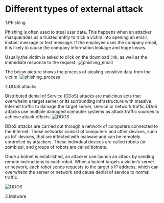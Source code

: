 # Different types of external attack

1.Phishing 

Phishing is often used to steal user data. This happens when an attacker masquerades as a trusted entity to trick a victim into opening an email, instant message or text message. If the employee uses the company email, it is likely to cause the company information leakage and huge losses.

Usually,the victim is asked to click on the download link, as well as the immediate response to the request.
![phishing_email](https://marvel-b1-cdn.bc0a.com/f00000000017219/www.trendmicro.com/content/dam/trendmicro/global/en/what-is/phishing/phishing_example_1.png)

The below picture shows the process of stealing sensitive data from the victim.
![phishing_process](https://www.researchgate.net/publication/343543963/figure/fig1/AS:933209953026048@1599505999223/Example-of-an-email-based-phishing-attack.png)

2.DDoS attacks

Distributed denial of Service (DDoS) attacks are malicious acts that overwhelm a target server or its surrounding infrastructure with massive Internet traffic to damage the target server, service or network traffic.DDoS attacks use multiple damaged computer systems as attack traffic sources to achieve attack effects. 
![DDOS](https://ix-cdn.b2e5.com/images/67789/67789_b86ba37d73334245a8795a7596214bba_1505352790.gif)

DDoS attacks are carried out through a network of computers connected to the Internet. These networks consist of computers and other devices, such as IoT devices, that are infected with malware and can be remotely controlled by attackers. These individual devices are called robots (or zombies), and groups of robots are called botnets.

Once a botnet is established, an attacker can launch an attack by sending remote instructions to each robot. When a botnet targets a victim's server or network, each robot sends requests to the target's IP address, which can overwhelm the server or network and cause denial of service to normal traffic.

![DDOS](https://www.safetydetectives.com/wp-content/uploads/2019/02/ddos-attack-1-800x542.png)


3.Malware


